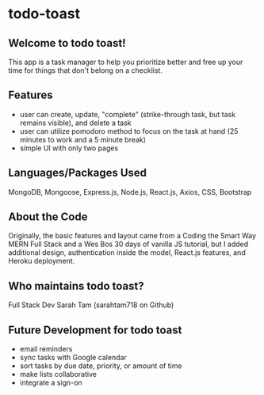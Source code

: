 # todo-toast

## Welcome to todo toast!

This app is a task manager to help you prioritize better and free up your time for things that don't belong on a checklist.

## Features

- user can create, update, "complete" (strike-through task, but task remains visible), and delete a task
- user can utilize pomodoro method to focus on the task at hand (25 minutes to work and a 5 minute break)
- simple UI with only two pages

## Languages/Packages Used

MongoDB, Mongoose, Express.js, Node.js, React.js, Axios, CSS, Bootstrap

## About the Code

Originally, the basic features and layout came from a Coding the Smart Way MERN Full Stack and a Wes Bos 30 days of vanilla JS tutorial, but I added additional design, authentication inside the model, React.js features, and Heroku deployment.

## Who maintains todo toast?

Full Stack Dev Sarah Tam (sarahtam718 on Github)

## Future Development for todo toast

- email reminders
- sync tasks with Google calendar
- sort tasks by due date, priority, or amount of time
- make lists collaborative
- integrate a sign-on
